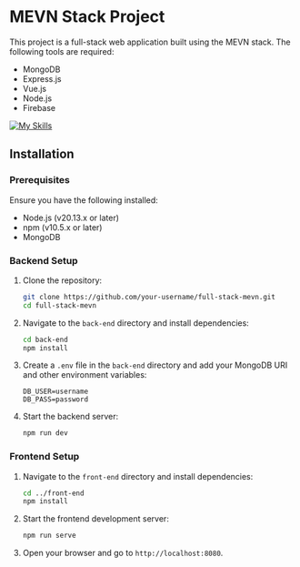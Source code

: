 # MEVN Stack Project

This project is a full-stack web application built using the MEVN stack. The following tools are required:
- MongoDB
- Express.js
- Vue.js
- Node.js
- Firebase

[![My Skills](https://skillicons.dev/icons?i=mongodb,express,vue,nodejs,firebase)](https://skillicons.dev)

## Installation

### Prerequisites

Ensure you have the following installed:

- Node.js (v20.13.x or later)
- npm (v10.5.x or later)
- MongoDB

### Backend Setup

1. Clone the repository:
    ```bash
    git clone https://github.com/your-username/full-stack-mevn.git
    cd full-stack-mevn
    ```

2. Navigate to the `back-end` directory and install dependencies:
    ```bash
    cd back-end
    npm install
    ```

3. Create a `.env` file in the `back-end` directory and add your MongoDB URI and other environment variables:
    ```
    DB_USER=username
    DB_PASS=password
    ```

4. Start the backend server:
    ```bash
    npm run dev
    ```

### Frontend Setup

1. Navigate to the `front-end` directory and install dependencies:
    ```bash
    cd ../front-end
    npm install
    ```

2. Start the frontend development server:
    ```bash
    npm run serve
    ```

3. Open your browser and go to `http://localhost:8080`.
